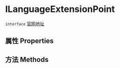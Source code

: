# ILanguageExtensionPoint
`interface` [官网地址](https://microsoft.github.io/monaco-editor/docs.html#interfaces/languages.ILanguageExtensionPoint.html)
## 属性 Properties
## 方法 Methods

